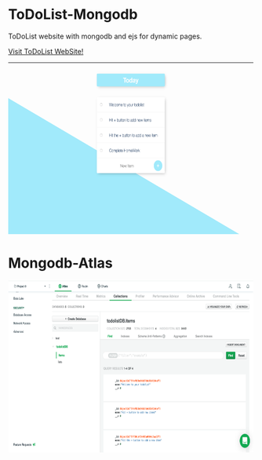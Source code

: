 # ToDoList-Mongodb
ToDoList website with mongodb and ejs for dynamic pages.

<a href="https://thawing-garden-36836.herokuapp.com/">Visit ToDoList WebSite!</a> 
 
<img src="https://github.com/tejasbana/ToDoList-Mongodb/blob/main/images/front_end.png" alt="Front End" width="500" height="350"> 

# Mongodb-Atlas


<img src="https://github.com/tejasbana/ToDoList-Mongodb/blob/main/images/mongodb-atlas.png" alt="Mongodb-Atlas" width="500" height="350"> 
